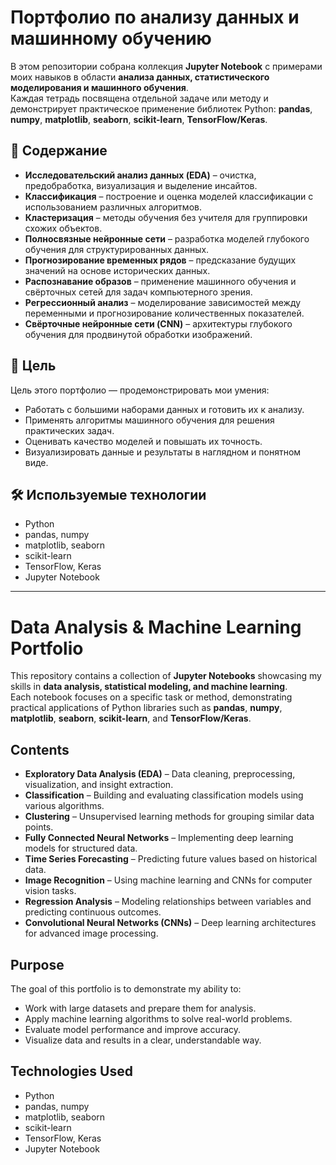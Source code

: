 # Портфолио по анализу данных и машинному обучению

В этом репозитории собрана коллекция **Jupyter Notebook** с примерами моих навыков в области **анализа данных, статистического моделирования и машинного обучения**.  
Каждая тетрадь посвящена отдельной задаче или методу и демонстрирует практическое применение библиотек Python: **pandas**, **numpy**, **matplotlib**, **seaborn**, **scikit-learn**, **TensorFlow/Keras**.

## 📂 Содержание

- **Исследовательский анализ данных (EDA)** – очистка, предобработка, визуализация и выделение инсайтов.  
- **Классификация** – построение и оценка моделей классификации с использованием различных алгоритмов.  
- **Кластеризация** – методы обучения без учителя для группировки схожих объектов.  
- **Полносвязные нейронные сети** – разработка моделей глубокого обучения для структурированных данных.  
- **Прогнозирование временных рядов** – предсказание будущих значений на основе исторических данных.  
- **Распознавание образов** – применение машинного обучения и свёрточных сетей для задач компьютерного зрения.  
- **Регрессионный анализ** – моделирование зависимостей между переменными и прогнозирование количественных показателей.  
- **Свёрточные нейронные сети (CNN)** – архитектуры глубокого обучения для продвинутой обработки изображений.  

## 🎯 Цель

Цель этого портфолио — продемонстрировать мои умения:  
- Работать с большими наборами данных и готовить их к анализу.  
- Применять алгоритмы машинного обучения для решения практических задач.  
- Оценивать качество моделей и повышать их точность.  
- Визуализировать данные и результаты в наглядном и понятном виде.  

## 🛠️ Используемые технологии
- Python  
- pandas, numpy  
- matplotlib, seaborn  
- scikit-learn  
- TensorFlow, Keras  
- Jupyter Notebook

---

# Data Analysis & Machine Learning Portfolio

This repository contains a collection of **Jupyter Notebooks** showcasing my skills in **data analysis, statistical modeling, and machine learning**.  
Each notebook focuses on a specific task or method, demonstrating practical applications of Python libraries such as **pandas**, **numpy**, **matplotlib**, **seaborn**, **scikit-learn**, and **TensorFlow/Keras**.

## Contents

- **Exploratory Data Analysis (EDA)** – Data cleaning, preprocessing, visualization, and insight extraction.  
- **Classification** – Building and evaluating classification models using various algorithms.  
- **Clustering** – Unsupervised learning methods for grouping similar data points.  
- **Fully Connected Neural Networks** – Implementing deep learning models for structured data.  
- **Time Series Forecasting** – Predicting future values based on historical data.  
- **Image Recognition** – Using machine learning and CNNs for computer vision tasks.  
- **Regression Analysis** – Modeling relationships between variables and predicting continuous outcomes.  
- **Convolutional Neural Networks (CNNs)** – Deep learning architectures for advanced image processing.  

## Purpose

The goal of this portfolio is to demonstrate my ability to:  
- Work with large datasets and prepare them for analysis.  
- Apply machine learning algorithms to solve real-world problems.  
- Evaluate model performance and improve accuracy.  
- Visualize data and results in a clear, understandable way.  

## Technologies Used
- Python  
- pandas, numpy  
- matplotlib, seaborn  
- scikit-learn  
- TensorFlow, Keras  
- Jupyter Notebook

